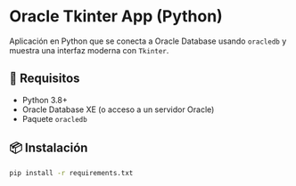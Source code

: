 # Oracle Tkinter App (Python)

Aplicación en Python que se conecta a Oracle Database usando `oracledb` y muestra una interfaz moderna con `Tkinter`.

## 🚀 Requisitos

- Python 3.8+
- Oracle Database XE (o acceso a un servidor Oracle)
- Paquete `oracledb`

## 📦 Instalación

```bash
pip install -r requirements.txt
